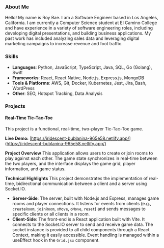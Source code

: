 ### About Me

Hello! My name is Roy Bae. I am a Software Engineer based in Los Angeles, California. I am currently a Computer Science student at El Camino College and have experience in a variety of software engineering roles, including developing digital presentations, and building business applications. My past work has included analyzing sales data and leveraging digital marketing campaigns to increase revenue and foot traffic.

### Skills

* **Languages**: Python, JavaScript, TypeScript, Java, SQL, Go (Golang), Swift
* **Frameworks**: React, React Native, Node.js, Express.js, MongoDB
* **Tools & Platforms**: AWS, Git, Docker, Kubernetes, Jest, Jira, Bash, WordPress
* **Other**: SEO, Hotspot Tracking, Data Analysis

### Projects

#### Real-Time Tic-Tac-Toe

This project is a functional, real-time, two-player Tic-Tac-Toe game.

**Live Demo:** [https://iridescent-bublanina-965e58.netlify.app/](https://iridescent-bublanina-965e58.netlify.app/)

**Project Overview**
This application allows users to create or join rooms to play against each other. The game state synchronizes in real-time between the two players, and the interface displays the game grid, player information, and game status.

**Technical Highlights**
This project demonstrates the implementation of real-time, bidirectional communication between a client and a server using Socket.IO.

* **Server-Side**: The server, built with Node.js and Express, manages game rooms and player connections. It listens for events from clients (e.g., `createRoom`, `joinRoom`, `xMove`, `oMove`, `reset`) and sends messages to specific clients or all clients in a room.
* **Client-Side**: The front-end is a React application built with Vite. It connects to the Socket.IO server to send and receive game data. The socket instance is provided to all child components through a React Context, making it easily accessible. Event handling is managed within a useEffect hook in the `Grid.jsx` component.